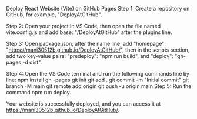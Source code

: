 Deploy React Website (Vite) on GitHub Pages
Step 1: Create a repository on GitHub, for example, "DeployAtGitHub".

Step 2: Open your project in VS Code, then open the file named vite.config.js and add base: "/DeployAtGitHub" after the plugins line.

Step 3: Open package.json, after the name line, add "homepage": "https://mani30512b.github.io/DeployAtGitHub/", 
        then in the scripts section, add two key-value pairs: 
        "predeploy": "npm run build", and 
        "deploy": "gh-pages -d dist".

Step 4: Open the VS Code terminal and run the following commands line by line:
npm install gh -pages
git init
git add .
git commit -m "Initial commit"
git branch -M main
git remote add origin <your-repository-URL>
git push -u origin main
Step 5: Run the command npm run deploy.

Your website is successfully deployed, and you can access it at https://mani30512b.github.io/DeployAtGitHub/.



      
       

